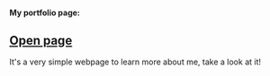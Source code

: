 #### My portfolio page: 
## [Open page](iskewedI.github.io "Open the portfolio page")

It's a very simple webpage to learn more about me, take a look at it!
